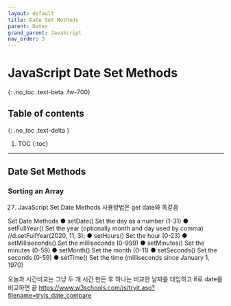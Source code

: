 ```yaml
---
layout: default
title: Date Set Methods
parent: Dates
grand_parent: JavaScript
nav_order: 3
---
```


# JavaScript Date Set Methods
{: .no_toc .text-beta .fw-700}

## Table of contents
{: .no_toc .text-delta }

1. TOC
{:toc}

---

## Date Set Methods

### Sorting an Array

27. JavaScript Set Date Methods
사용방법은 get date와 똑같음

Set Date Methods
● setDate()		Set the day as a number (1-31)
● setFullYear()		Set the year (optionally month and day used by comma) //d.setFullYear(2020, 11, 3);
● setHours()		Set the hour (0-23)
● setMilliseconds()	Set the milliseconds (0-999)
● setMinutes()		Set the minutes (0-59)
● setMonth()		Set the month (0-11)
● setSeconds()		Set the seconds (0-59)
● setTime()		Set the time (milliseconds since January 1, 1970)

오늘과 시간비교는 그냥 두 개 시간 만든 후 하나는 비교한 날짜를 대입하고 if로 date를 비교하면 끝
https://www.w3schools.com/js/tryit.asp?filename=tryjs_date_compare
